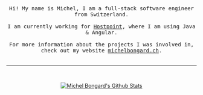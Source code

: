 <p align="center">
  <samp>
    Hi! My name is Michel, I am a full-stack software engineer from Switzerland.
    <br /><br />
    I am currently working for <a href="https://www.hostpoint.ch/">Hostpoint</a>, where I am using Java & Angular.
    <br /><br />
    For more information about the projects I was involved in, check out my website <a href="https://www.michelbongard.ch/">michelbongard.ch</a>.
  </samp>
  <br /><br />
</p>

---

<br />
<p align="center">
  <a href="https://github.com/mbongard">
    <img alt="Michel Bongard's Github Stats" src="https://github-readme-stats.vercel.app/api?username=mbongard&show_icons=true&hide_border=true&count_private=true&theme=apprentice&hide=stars" />
  </a>
 </p>
